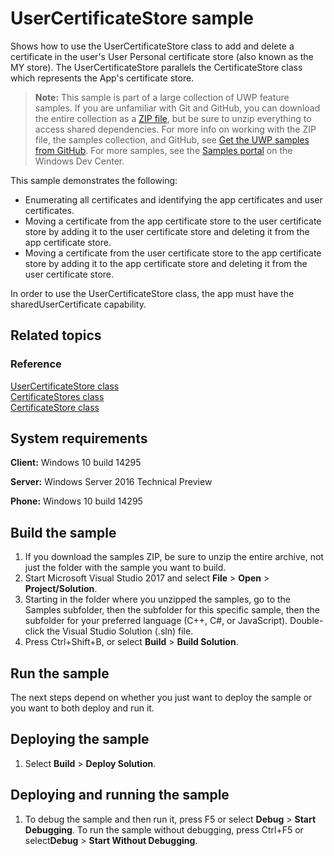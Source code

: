 ﻿<!---
  category: IdentitySecurityAndEncryption
  samplefwlink: http://go.microsoft.com/fwlink/p/?LinkId=784879
--->

# UserCertificateStore sample

Shows how to use the UserCertificateStore class to add and delete a certificate
in the user's User Personal certificate store (also known as the MY store).
The UserCertificateStore parallels the CertificateStore class which represents
the App's certificate store.

> **Note:** This sample is part of a large collection of UWP feature samples. 
> If you are unfamiliar with Git and GitHub, you can download the entire collection as a 
> [ZIP file](https://github.com/Microsoft/Windows-universal-samples/archive/master.zip), but be 
> sure to unzip everything to access shared dependencies. For more info on working with the ZIP file, 
> the samples collection, and GitHub, see [Get the UWP samples from GitHub](https://aka.ms/ovu2uq). 
> For more samples, see the [Samples portal](https://aka.ms/winsamples) on the Windows Dev Center. 

This sample demonstrates the following:

* Enumerating all certificates and identifying the app certificates and user certificates.
* Moving a certificate from the app certificate store to the user certificate store
  by adding it to the user certificate store
  and deleting it from the app certificate store.
* Moving a certificate from the user certificate store to the app certificate store
  by adding it to the app certificate store
  and deleting it from the user certificate store.

In order to use the UserCertificateStore class,
the app must have the sharedUserCertificate capability.

## Related topics

### Reference

[UserCertificateStore class](https://msdn.microsoft.com/library/windows/apps/windows.security.cryptography.certificates.usercertificatestore.aspx)  
[CertificateStores class](https://msdn.microsoft.com/library/windows/apps/windows.security.cryptography.certificates.certificatestores.aspx)  
[CertificateStore class](https://msdn.microsoft.com/library/windows/apps/windows.security.cryptography.certificates.certificatestore.aspx)  

## System requirements

**Client:** Windows 10 build 14295

**Server:** Windows Server 2016 Technical Preview

**Phone:** Windows 10 build 14295

## Build the sample

1. If you download the samples ZIP, be sure to unzip the entire archive, not just the folder with the sample you want to build. 
2. Start Microsoft Visual Studio 2017 and select **File** \> **Open** \> **Project/Solution**.
3. Starting in the folder where you unzipped the samples, go to the Samples subfolder, then the subfolder for this specific sample, then the subfolder for your preferred language (C++, C#, or JavaScript). Double-click the Visual Studio Solution (.sln) file.
4. Press Ctrl+Shift+B, or select **Build** \> **Build Solution**.

## Run the sample

The next steps depend on whether you just want to deploy the sample or you want to both deploy and run it.

## Deploying the sample

1.  Select **Build** \> **Deploy Solution**.

## Deploying and running the sample

1.  To debug the sample and then run it, press F5 or select **Debug** \> **Start Debugging**. To run the sample without debugging, press Ctrl+F5 or select**Debug** \> **Start Without Debugging**.
